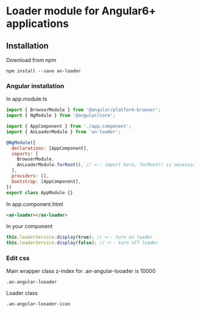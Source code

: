 # Loader module for Angular6+ applications

## Installation

Download from npm

```
npm install --save an-loader
```

### Angular installation

In app.module.ts

```javascript
import { BrowserModule } from '@angular/platform-browser';
import { NgModule } from '@angular/core';

import { AppComponent } from './app.component';
import { AnLoaderModule } from 'an-loader';

@NgModule({
  declarations: [AppComponent],
  imports: [
    BrowserModule,
    AnLoaderModule.forRoot(), // <-- import here, forRoot() is necessary
  ],
  providers: [],
  bootstrap: [AppComponent],
})
export class AppModule {}
```

In app.component.html

```html
<an-loader></an-loader>
```

In your component

```javascript
this.loaderService.display(true); // <-- turn on loader
this.loaderService.display(false); // <-- turn off loader
```

### Edit css

Main wrapper class
z-index for .an-angular-looader is 10000

```less
.an-angular-looader
```

Loader class

```less
.an-angular-looader-icon
```
